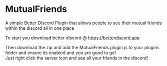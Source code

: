 # MutualFriends
A simple Better Discord Plugin that allows people to see their mutual friends within the discord all in one place <br>

To start you download better discord @ https://betterdiscord.app <br>

Then download the zip and add the MutualFriends.plugin.js to your plugins folder and ensure its enabled and you are good to go!<br>
Just right click the server icon and see all your friends in the discord!